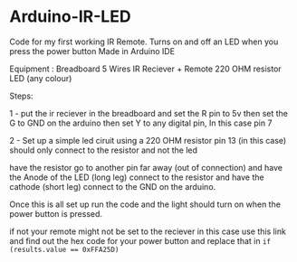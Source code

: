 # Arduino-IR-LED
Code for my first working IR Remote. Turns on and off an LED when you press the power button  Made in Arduino IDE

Equipment :
Breadboard
5 Wires 
IR Reciever + Remote
220 OHM resistor
LED (any colour)


Steps:

1 - put the ir reciever in the breadboard and set the R pin to 5v
then set the G to GND on the arduino
then set Y to any digital pin, In this case pin 7


2 - Set up a simple led ciruit using a 220 OHM resistor 
pin 13 (in this case) should only connect to the resistor and not the led

have the resistor go to another pin far away (out of connection) and have the Anode of the LED (long leg) connect to the resistor
and have the cathode (short leg) connect to the GND on the arduino.


Once this is all set up run the code and the light should turn on when the power button is pressed.


if not your remote might not be set to the reciever in this case use this link and find out the hex code for your power button and replace that in ```if (results.value == 0xFFA25D) ```
